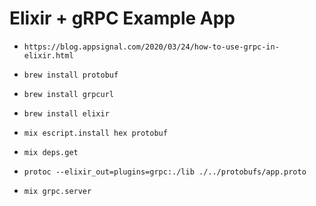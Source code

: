 # Elixir + gRPC Example App

- `https://blog.appsignal.com/2020/03/24/how-to-use-grpc-in-elixir.html`

- `brew install protobuf`
- `brew install grpcurl`
- `brew install elixir`
- `mix escript.install hex protobuf`

- `mix deps.get`

- `protoc --elixir_out=plugins=grpc:./lib ./../protobufs/app.proto`

- `mix grpc.server`
